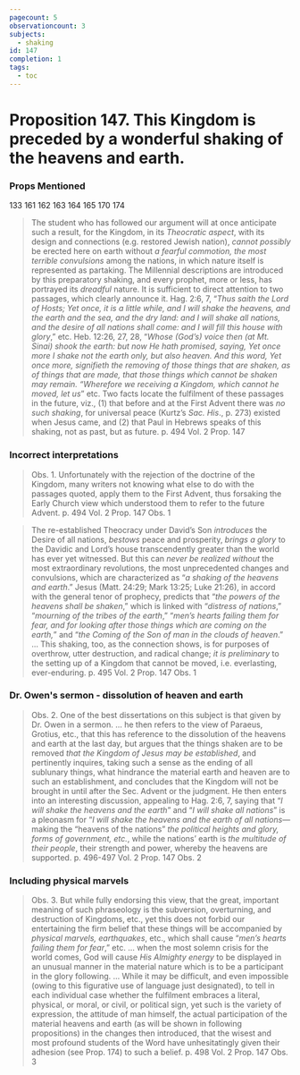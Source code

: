 ```yaml
---
pagecount: 5
observationcount: 3
subjects:
  - shaking
id: 147
completion: 1
tags:
  - toc
---
```

# Proposition 147. This Kingdom is preceded by a wonderful shaking of the heavens and earth.

### Props Mentioned
133 161 162 163 164 165 170 174

>The student who has followed our argument will at once anticipate such a result, for the Kingdom, in its *Theocratic aspect*, with its design and connections (e.g. restored Jewish nation), *cannot possibly* be erected here on earth without *a fearful commotion, the most terrible convulsions* among the nations, in which nature itself is represented as partaking. The Millennial descriptions are introduced by this preparatory shaking, and every prophet, more or less, has portrayed its *dreadful* nature. It is sufficient to direct attention to two passages, which clearly announce it. Hag. 2:6, 7, “*Thus saith the Lord of Hosts; Yet once, it is a little while, and I will shake the heavens, and the earth and the sea, and the dry land: and I will shake all nations, and the desire of all nations shall come: and I will fill this house with glory*,” etc. Heb. 12:26, 27, 28, “*Whose (God’s) voice then (at Mt. Sinai) shook the earth: but now He hath promised, saying, Yet once more I shake not the earth only, but also heaven. And this word, Yet once more, signifieth the removing of those things that are shaken, as of things that are made, that those things which cannot be shaken may remain. “Wherefore we receiving a Kingdom, which cannot he moved, let us*” etc. Two facts locate the fulfilment of these passages in the future, viz., (1) that before and at the First Advent there was *no such shaking*, for universal peace (Kurtz’s *Sac. His*., p. 273) existed when Jesus came, and (2) that Paul in Hebrews speaks of this shaking, not as past, but as future.
>p. 494 Vol. 2 Prop. 147
### Incorrect interpretations
>Obs. 1. Unfortunately with the rejection of the doctrine of the Kingdom, many writers not knowing what else to do with the passages quoted, apply them to the First Advent, thus forsaking the Early Church view which understood them to refer to the future Advent.
>p. 494 Vol. 2 Prop. 147 Obs. 1

>The re-established Theocracy under David’s Son *introduces* the Desire of all nations, *bestows* peace and prosperity, *brings a glory* to the Davidic and Lord’s house transcendently greater than the world has ever yet witnessed. But this can *never be realized without* the most extraordinary revolutions, the most unprecedented changes and convulsions, which are characterized as “*a shaking of the heavens and earth*.” Jesus (Matt. 24:29; Mark 13:25; Luke 21:26), in accord with the general tenor of prophecy, predicts that “*the powers of the heavens shall be shaken*,” which is linked with “*distress of nations*,” “*mourning of the tribes of the earth*,” “*men’s hearts failing them for fear, and for looking after those things which are coming on the earth,*” and “*the Coming of the Son of man in the clouds of heaven*.”
>...
>This shaking, too, as the connection shows, is for purposes of overthrow, utter destruction, and radical change; *it is preliminary* to the setting up of a Kingdom that cannot be moved, i.e. everlasting, ever-enduring.
>p. 495 Vol. 2 Prop. 147 Obs. 1
### Dr. Owen's sermon - dissolution of heaven and earth
>Obs. 2. One of the best dissertations on this subject is that given by Dr. Owen in a sermon.
>...
>he then refers to the view of Paraeus, Grotius, etc., that this has reference to the dissolution of the heavens and earth at the last day, but argues that the things shaken are to be removed *that the Kingdom of Jesus may be established*, and pertinently inquires, taking such a sense as the ending of all sublunary things, what hindrance the material earth and heaven are to such an establishment, and concludes that the Kingdom will not be brought in until after the Sec. Advent or the judgment. He then enters into an interesting discussion, appealing to Hag. 2:6, 7, saying that “*I will shake the heavens and the earth*” and “*I will shake all nations*” is a pleonasm for “*I will shake the heavens and the earth of all nations*—making the “heavens of the nations” *the political heights and glory, forms of government, etc.*, while the nations’ earth is *the multitude of their people*, their strength and power, whereby the heavens are supported.
>p. 496-497 Vol. 2 Prop. 147 Obs. 2
### Including physical marvels
>Obs. 3. But while fully endorsing this view, that the great, important meaning of such phraseology is the subversion, overturning, and destruction of Kingdoms, etc., yet this does not forbid our entertaining the firm belief that these things will be accompanied by *physical marvels, earthquakes*, etc., which shall cause “*men’s hearts failing them for fear*,” etc.
>...
>when the most solemn crisis for the world comes, God will cause *His Almighty energy* to be displayed in an unusual manner in the material nature which is to be a participant in the glory following.
>...
>While it may be difficult, and even impossible (owing to this figurative use of language just designated), to tell in each individual case whether the fulfilment embraces a literal, physical, or moral, or civil, or political sign, yet such is the variety of expression, the attitude of man himself, the actual participation of the material heavens and earth (as will be shown in following propositions) in the changes then introduced, that the wisest and most profound students of the Word have unhesitatingly given their adhesion (see Prop. 174) to such a belief.
>p. 498 Vol. 2 Prop. 147 Obs. 3